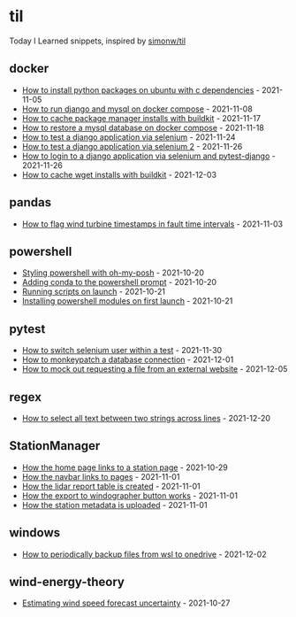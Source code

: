 # til
Today I Learned snippets, inspired by [simonw/til](https://github.com/simonw/til)

<!-- index starts -->
## docker

* [How to install python packages on ubuntu with c dependencies](https://github.com/rdmolony/til/blob/main/docker/how-to-install-python-packages-on-ubuntu-with-c-dependencies.md) - 2021-11-05
* [How to run django and mysql on docker compose](https://github.com/rdmolony/til/blob/main/docker/how-to-run-django-on-docker-compose.md) - 2021-11-08
* [How to cache package manager installs with buildkit](https://github.com/rdmolony/til/blob/main/docker/how-to-cache-package-manager-installs-with-buildkit.md) - 2021-11-17
* [How to restore a mysql database on docker compose](https://github.com/rdmolony/til/blob/main/docker/how-to-restore-a-mysql-database-on-docker-compose.md) - 2021-11-18
* [How to test a django application via selenium](https://github.com/rdmolony/til/blob/main/docker/how-to-test-a-django-application-via-selenium.md) - 2021-11-24
* [How to test a django application via selenium 2](https://github.com/rdmolony/til/blob/main/docker/how-to-test-a-django-application-via-selenium-2.md) - 2021-11-26
* [How to login to a django application via selenium and pytest-django](https://github.com/rdmolony/til/blob/main/docker/how-to-login-to-a-django-app-via-selenium-and-pytest-django.md) - 2021-11-26
* [How to cache wget installs with buildkit](https://github.com/rdmolony/til/blob/main/docker/how-to-cache-wget-installs-with-buildkit.md) - 2021-12-03

## pandas

* [How to flag wind turbine timestamps in fault time intervals](https://github.com/rdmolony/til/blob/main/pandas/how-to-flag-wind-turbine-timestamps-in-fault-time-intervals.md) - 2021-11-03

## powershell

* [Styling powershell with oh-my-posh](https://github.com/rdmolony/til/blob/main/powershell/styling-powershell-with-oh-my-posh.md) - 2021-10-20
* [Adding conda to the powershell prompt](https://github.com/rdmolony/til/blob/main/powershell/adding-conda-to-the-powershell-profile.md) - 2021-10-20
* [Running scripts on launch](https://github.com/rdmolony/til/blob/main/powershell/running-scripts-on-launch.md) - 2021-10-21
* [Installing powershell modules on first launch](https://github.com/rdmolony/til/blob/main/powershell/installing-powershell-modules-on-first-launch.md) - 2021-10-21


## pytest

* [How to switch selenium user within a test](https://github.com/rdmolony/til/blob/main/pytest/how-to-switch-selenium-user-within-a-test.md) - 2021-11-30
* [How to monkeypatch a database connection](https://github.com/rdmolony/til/blob/main/pytest/how-to-monkeypatch-a-database-connection.md) - 2021-12-01
* [How to mock out requesting a file from an external website](https://github.com/rdmolony/til/blob/main/pytest/how-to-mock-out-requesting-a-file-from-an-external-website.md) - 2021-12-05

## regex

* [How to select all text between two strings across lines](https://github.com/rdmolony/til/blob/main/regex/how-to-select-all-text-between-two-strings-across-lines.md) - 2021-12-20


## StationManager

* [How the home page links to a station page](https://github.com/rdmolony/til/blob/main/stationmanager/how-the-homepage-links-to-station-pages.md) - 2021-10-29
* [How the navbar links to pages](https://github.com/rdmolony/til/blob/main/stationmanager/how-the-navbar-links-to-pages.md) - 2021-11-01
* [How the lidar report table is created](https://github.com/rdmolony/til/blob/main/stationmanager/how-the-lidar-report-is-created.md) - 2021-11-01
* [How the export to windographer button works](https://github.com/rdmolony/til/blob/main/stationmanager/how-the-export-to-windographer-button-works.md) - 2021-11-01
* [How the station metadata is uploaded](https://github.com/rdmolony/til/blob/main/stationmanager/how-the-station-metadata-is-uploaded.md) - 2021-11-01

## windows

* [How to periodically backup files from wsl to onedrive](https://github.com/rdmolony/til/blob/main/windows/how-to-periodically-backup-files-from-wsl-to-onedrive.md) - 2021-12-02

## wind-energy-theory

* [Estimating wind speed forecast uncertainty](https://github.com/rdmolony/til/blob/main/wind-energy-theory/estimating-wind-speed-forecast-uncertainty.md) - 2021-10-27
<!-- index ends -->
